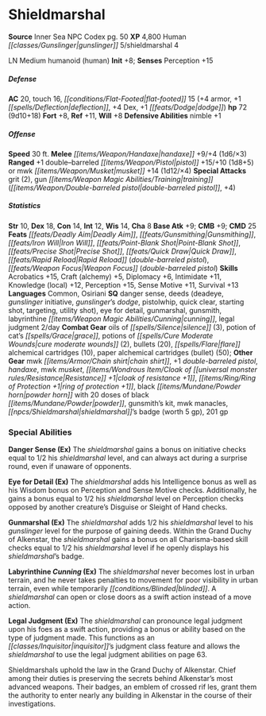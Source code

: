 ﻿---
cssclass: [monsters]
title1: Shieldmarshal
title2: Shieldmarshal
CR: 8
sources:
- name: Inner Sea NPC Codex
  page: 50
  link: http://paizo.com/products/btpy92lj?Pathfinder-Campaign-Setting-Inner-Sea-NPC-Codex
XP: 4800
race: Human
classes:
- gunslinger 5
- shieldmarshal 4
alignment: LN
size: Medium
type: humanoid
subtypes:
- human
initiative:
  bonus: 8
AC:
  AC: 20
  touch: 16
  flat_footed: 15
  components:
    armor: 4
    deflection: 1
    dex: 4
    dodge: 1
HP:
  HP: 72
  long: 9d10+18
saves:
  fort: 8
  ref: 11
  will: 8
defensive_abilities:
- nimble +1
speeds:
  base: 30
attacks:
  melee:
  - - text: handaxe +9/+4 (1d6/×3)
      entries:
      - - damage: 1d6
          crit_multiplier: 3
      attack: handaxe
      bonus:
      - 9
      - 4
  ranged:
  - - text: +1 double-barreled pistol +15/+10 (1d8+5)
      entries:
      - - damage: 1d8+5
      attack: +1 double-barreled pistol
      bonus:
      - 15
      - 10
  - - text: mwk musket +14 (1d12/×4)
      entries:
      - - damage: 1d12
          crit_multiplier: 4
      attack: mwk musket
      bonus:
      - 14
  special:
  - grit (2)
  - gun training (double-barreled pistol, +4)
ability_scores:
  STR: 10
  DEX: 18
  CON: 14
  INT: 12
  WIS: 14
  CHA: 8
BAB: 9
CMB: 9
CMD: 25
feats:
- name: Deadly Aim
- superscripts:
  - UC
  name: Gunsmithing
- name: Iron Will
- name: Point-Blank Shot
- name: Precise Shot
- name: Quick Draw
- name: Rapid Reload (double-barreled pistol)
- name: Weapon Focus (double-barreled pistol)
skills:
  Acrobatics: 15
  Craft (alchemy): 5
  Diplomacy: 6
  Intimidate: 11
  Knowledge (local): 12
  Perception: 15
  Sense Motive: 11
  Survival: 13
languages:
- Common
- Osiriani
special_qualities:
- danger sense
- deeds (deadeye, gunslinger initiative, gunslinger's dodge, pistolwhip, quick clear,
  starting shot, targeting, utility shot)
- eye for detail
- gunmarshal
- gunsmith
- labyrinthine cunning
- legal judgment 2/day
gear:
  combat:
  - oils of silence (3)
  - potion of cat's grace
  - potions of cure moderate wounds (2)
  - bullets (20)
  - flare alchemical cartridges (10)
  - paper alchemical cartridges (bullet) (50)
  other:
  - mwk chain shirt
  - +1 double-barreled pistol
  - handaxe
  - mwk musket
  - cloak of resistance +1
  - ring of protection +1
  - black powder horn with 20 doses of black powder
  - gunsmith's kit
  - mwk manacles
  - shieldmarshal's badge (worth 5 gp)
  - 201 gp
special_abilities:
  Danger Sense (Ex): The shieldmarshal gains a bonus on initiative checks equal to
    1/2 his shieldmarshal level, and can always act during a surprise round, even
    if unaware of opponents.
  Eye for Detail (Ex): The shieldmarshal adds his Intelligence bonus as well as his
    Wisdom bonus on Perception and Sense Motive checks. Additionally, he gains a bonus
    equal to 1/2 his shieldmarshal level on Perception checks opposed by another creature's
    Disguise or Sleight of Hand checks.
  Gunmarshal (Ex): The shieldmarshal adds 1/2 his shieldmarshal level to his gunslinger
    level for the purpose of gaining deeds. Within the Grand Duchy of Alkenstar, the
    shieldmarshal gains a bonus on all Charisma-based skill checks equal to 1/2 his
    shieldmarshal level if he openly displays his shieldmarshal's badge.
  Labyrinthine Cunning (Ex): The shieldmarshal never becomes lost in urban terrain,
    and he never takes penalties to movement for poor visibility in urban terrain,
    even while temporarily blinded. A shieldmarshal can open or close doors as a swift
    action instead of a move action.
  Legal Judgment (Ex): The shieldmarshal can pronounce legal judgment upon his foes
    as a swift action, providing a bonus or ability based on the type of judgment
    made. This functions as an inquisitor's judgment class feature and allows the
    shieldmarshal to use the legal judgment abilities on page 63.
desc_long: Shieldmarshals uphold the law in the Grand Duchy of Alkenstar. Chief among
  their duties is preserving the secrets behind Alkenstar's most advanced weapons.
  Their badges, an emblem of crossed rif les, grant them the authority to enter nearly
  any building in Alkenstar in the course of their investigations.

---

# Shieldmarshal

**Source** Inner Sea NPC Codex pg. 50
**XP** 4,800
Human _[[classes/Gunslinger|gunslinger]]_ 5/shieldmarshal 4

LN Medium humanoid (human)
**Init** +8; **Senses** Perception +15

##### Defense

**AC** 20, touch 16, _[[conditions/Flat-Footed|flat-footed]]_ 15 (+4 armor, +1 _[[spells/Deflection|deflection]]_, +4 Dex, +1 _[[feats/Dodge|dodge]]_)
**hp** 72 (9d10+18)
**Fort** +8, **Ref** +11, **Will** +8
**Defensive Abilities** nimble +1

##### Offense
**Speed** 30 ft.
**Melee** _[[items/Weapon/Handaxe|handaxe]]_ +9/+4 (1d6/×3)
**Ranged** +1 double–barreled _[[items/Weapon/Pistol|pistol]]_ +15/+10 (1d8+5) or mwk _[[items/Weapon/Musket|musket]]_ +14 (1d12/×4)
**Special Attacks** grit (2), gun _[[items/Weapon Magic Abilities/Training|training]]_ (_[[items/Weapon/Double-barreled pistol|double-barreled pistol]]_, +4)

##### Statistics
**Str** 10, **Dex** 18, **Con** 14, **Int** 12, **Wis** 14, **Cha** 8
**Base Atk** +9; **CMB** +9; **CMD** 25
**Feats** _[[feats/Deadly Aim|Deadly Aim]]_, _[[feats/Gunsmithing|Gunsmithing]]_, _[[feats/Iron Will|Iron Will]]_, _[[feats/Point-Blank Shot|Point-Blank Shot]]_, _[[feats/Precise Shot|Precise Shot]]_, _[[feats/Quick Draw|Quick Draw]]_, _[[feats/Rapid Reload|Rapid Reload]]_ (_double-barreled pistol_), _[[feats/Weapon Focus|Weapon Focus]]_ (_double-barreled pistol_)
**Skills** Acrobatics +15, Craft (alchemy) +5, Diplomacy +6, Intimidate +11, Knowledge (local) +12, Perception +15, Sense Motive +11, Survival +13
**Languages** Common, Osiriani
**SQ** danger sense, deeds (deadeye, _gunslinger_ initiative, _gunslinger_’s _dodge_, pistolwhip, quick clear, starting shot, targeting, utility shot), eye for detail, gunmarshal, gunsmith, labyrinthine _[[items/Weapon Magic Abilities/Cunning|cunning]]_, legal judgment 2/day
**Combat Gear** oils of _[[spells/Silence|silence]]_ (3), potion of cat’s _[[spells/Grace|grace]]_, potions of _[[spells/Cure Moderate Wounds|cure moderate wounds]]_ (2), bullets (20), _[[spells/Flare|flare]]_ alchemical cartridges (10), paper alchemical cartridges (bullet) (50); **Other Gear** mwk _[[items/Armor/Chain shirt|chain shirt]]_, +1 _double-barreled pistol_, _handaxe_, mwk _musket_, _[[items/Wondrous Item/Cloak of _[[universal monster rules/Resistance|Resistance]]_ +1|cloak of _resistance_ +1]]_, _[[items/Ring/Ring of Protection +1|ring of protection +1]]_, black _[[items/Mundane/Powder horn|powder horn]]_ with 20 doses of black _[[items/Mundane/Powder|powder]]_, gunsmith’s kit, mwk manacles, _[[npcs/Shieldmarshal|shieldmarshal]]_’s badge (worth 5 gp), 201 gp

### Special Abilities

**Danger Sense (Ex)** The _shieldmarshal_ gains a bonus on initiative checks equal to 1/2 his _shieldmarshal_ level, and can always act during a surprise round, even if unaware of opponents.

**Eye for Detail (Ex)** The _shieldmarshal_ adds his Intelligence bonus as well as his Wisdom bonus on Perception and Sense Motive checks. Additionally, he gains a bonus equal to 1/2 his _shieldmarshal_ level on Perception checks opposed by another creature’s Disguise or Sleight of Hand checks.

**Gunmarshal (Ex)** The _shieldmarshal_ adds 1/2 his _shieldmarshal_ level to his _gunslinger_ level for the purpose of gaining deeds. Within the Grand Duchy of Alkenstar, the _shieldmarshal_ gains a bonus on all Charisma-based skill checks equal to 1/2 his _shieldmarshal_ level if he openly displays his _shieldmarshal_’s badge.

**Labyrinthine _Cunning_ (Ex)** The _shieldmarshal_ never becomes lost in urban terrain, and he never takes penalties to movement for poor visibility in urban terrain, even while temporarily _[[conditions/Blinded|blinded]]_. A _shieldmarshal_ can open or close doors as a swift action instead of a move action.

**Legal Judgment (Ex)** The _shieldmarshal_ can pronounce legal judgment upon his foes as a swift action, providing a bonus or ability based on the type of judgment made. This functions as an _[[classes/Inquisitor|inquisitor]]_’s judgment class feature and allows the _shieldmarshal_ to use the legal judgment abilities on page 63.

Shieldmarshals uphold the law in the Grand Duchy of Alkenstar. Chief among their duties is preserving the secrets behind Alkenstar’s most advanced weapons. Their badges, an emblem of crossed rif les, grant them the authority to enter nearly any building in Alkenstar in the course of their investigations.
